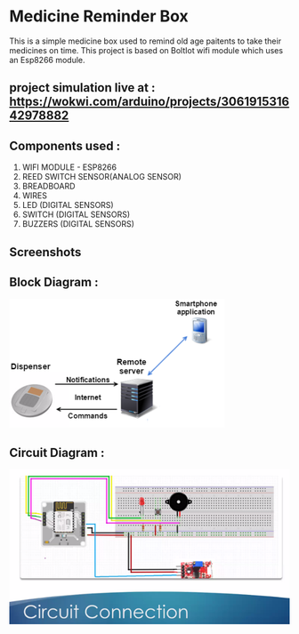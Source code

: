 
# Medicine Reminder Box

This is a simple medicine box used to remind old age paitents to take their medicines on time. This project is based on BoltIot wifi module which uses an Esp8266 module.

## project simulation live at : https://wokwi.com/arduino/projects/306191531642978882

## Components used :

1. WIFI MODULE - ESP8266 
2. REED SWITCH SENSOR(ANALOG SENSOR)
3. BREADBOARD
4. WIRES 
5. LED (DIGITAL SENSORS)
6. SWITCH (DIGITAL SENSORS)
7. BUZZERS (DIGITAL SENSORS)

## Screenshots

## Block Diagram :

![App Screenshot](https://github.com/DevanshuAnand/Medicine-Box/blob/main/images/pic.png?raw=true)

## Circuit Diagram :
![App Screenshot](https://github.com/DevanshuAnand/Medicine-Box/blob/main/images/circuit%20diagram.PNG?raw=true)

  
